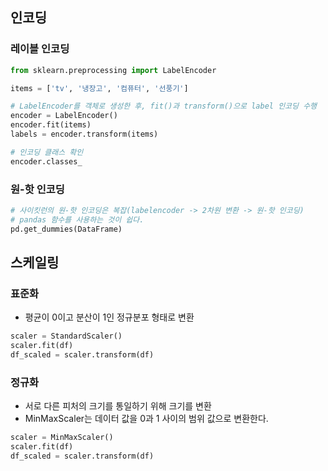 ## 인코딩
### 레이블 인코딩
~~~python
from sklearn.preprocessing import LabelEncoder

items = ['tv', '냉장고', '컴퓨터', '선풍기']

# LabelEncoder를 객체로 생성한 후, fit()과 transform()으로 label 인코딩 수행
encoder = LabelEncoder()
encoder.fit(items)
labels = encoder.transform(items)
~~~

~~~python
# 인코딩 클래스 확인
encoder.classes_
~~~


### 원-핫 인코딩
~~~python
# 사이킷런의 원-핫 인코딩은 복잡(labelencoder -> 2차원 변환 -> 원-핫 인코딩)
# pandas 함수를 사용하는 것이 쉽다.
pd.get_dummies(DataFrame) 
~~~

## 스케일링
### 표준화
- 평균이 0이고 분산이 1인 정규분포 형태로 변환
~~~python
scaler = StandardScaler()
scaler.fit(df)
df_scaled = scaler.transform(df)
~~~

### 정규화
- 서로 다른 피처의 크기를 통일하기 위해 크기를 변환
- MinMaxScaler는 데이터 값을 0과 1 사이의 범위 값으로 변환한다.
~~~python
scaler = MinMaxScaler()
scaler.fit(df)
df_scaled = scaler.transform(df)
~~~
